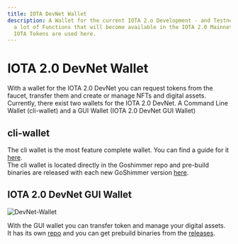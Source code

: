 ```yaml
---
title: IOTA DevNet Wallet
description: A Wallet for the current IOTA 2.o Development - and Testnet. Offers
  a lot of Functions that will become available in the IOTA 2.0 Mainnet. No real
  IOTA Tokens are used here.
---
```


# IOTA 2.0 DevNet Wallet

With a wallet for the IOTA 2.0 DevNet you can request tokens from the faucet, transfer them and create or manage NFTs and digital assets. Currently, there exist two wallets for the IOTA 2.0 DevNet. A Command Line Wallet (cli-wallet) and a GUI Wallet (IOTA 2.0 DevNet GUI Wallet)

## cli-wallet

The cli wallet is the most feature complete wallet. You can find a guide for it [here](/goshimmer/tutorials/wallet_library).\
The cli wallet is located directly in the Goshimmer repo and pre-build binaries are released with each new GoShimmer version [here](https://github.com/iotaledger/goshimmer/releases).

## IOTA 2.0 DevNet GUI Wallet

![DevNet-Wallet](https://github.com/iotaledger/IOTA-2.0-DevNet-wallet/blob/master/images/devnet-wallet.png?raw=true)

With the GUI wallet you can transfer token and manage your digital assets. It has its own [repo](https://github.com/iotaledger/IOTA-2.0-DevNet-wallet) and you can get prebuild binaries from the [releases](https://github.com/iotaledger/IOTA-2.0-DevNet-wallet/releases).
